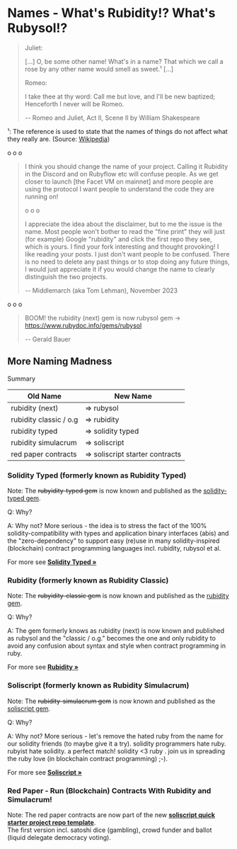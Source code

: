 # Names  - What's Rubidity!? What's Rubysol!?


> Juliet:
>
> [...] O, be some other name!
> What's in a name? That which we call a rose by any other name would smell as sweet.¹ [...]
> 
> Romeo:
>
> I take thee at thy word: Call me but love, and I'll be new baptized; 
> Henceforth I never will be Romeo.
>
> -- Romeo and Juliet, Act II, Scene II by William Shakespeare 

¹: The reference is used to state that 
the names of things do not affect what they really are. (Source: [Wikipedia](https://en.wikipedia.org/wiki/A_rose_by_any_other_name_would_smell_as_sweet))

o o o


>  I think you should change the name of your project. 
>  Calling it Rubidity in the Discord and on Rubyflow etc will confuse people. As we get closer to launch [the Facet VM on mainnet] 
> and more people are using the protocol 
> I want people to understand the code they are running on!
>
>  o o o
>
> I appreciate the idea about the disclaimer, but to me the issue is the name. Most people won't bother to read the "fine print" they will just (for example) Google "rubidity" 
> and click the first repo they see, which is yours.
> I find your fork interesting and thought provoking! I like reading your posts. I just don't want people to be confused. There is no need to delete any past things or to stop doing any future things, I would just appreciate it if you would change the name to clearly distinguish the two projects.
> 
> -- Middlemarch (aka Tom Lehman), November 2023

o o o

> BOOM!  the rubidity (next) gem is
>   now rubysol gem -> https://www.rubydoc.info/gems/rubysol
>
> -- Gerald Bauer





## More Naming Madness

Summary

| Old Name                |  New Name   |
|-------------------------|-------------|
| rubidity (next)         | ⇒ rubysol   |
| rubidity classic / o.g  | ⇒ rubidity  |
| rubidity typed          | ⇒ solidity typed  |
| rubidity simulacrum     | ⇒ soliscript  |
| red paper contracts     | ⇒ soliscript starter contracts |



### Solidity Typed (formerly known as Rubidity Typed)

Note: The ~~rubyidity-typed gem~~ is now known and published as the [solidity-typed gem](https://rubygems.org/gems/solidity-typed).

Q: Why?

A: Why not?  More serious - the idea is to stress the fact of the 100% solidity-compatibility with types and application binary interfaces (abis)
and the "zero-dependency" to support easy (re)use in many solidity-inspired (blockchain) contract programming languages incl. rubidity, rubysol et al.   


For more see [**Solidity Typed »**](../solidity-typed)



### Rubidity  (formerly known as Rubidity Classic)


Note: The ~~rubyidity-classic gem~~ is now known and published as the [rubidity gem](https://rubygems.org/gems/rubidity).

Q: Why?

A:  The gem formerly knows as rubidity (next) is now known and published
as rubysol and the "classic / o.g." becomes the one and only rubidity
to avoid any confusion about syntax and style when contract programming in ruby.


For more see [**Rubidity »**](../rubidity)



### Soliscript (formerly known as Rubidity Simulacrum)


Note: The ~~rubidity-simulacrum gem~~ is now known and published as the [soliscript gem](https://rubygems.org/gems/soliscript).


Q: Why?

A: Why not?  More serious - let's remove the hated ruby from the name for our solidity friends (to maybe give it a try). solidity programmers hate ruby. rubyist hate solidity. a perfect match! solidity <3 ruby . join us in spreading the ruby love (in blockchain contract programming) ;-).

For more see [**Soliscript »**](https://github.com/soliscript/soliscript)



### Red Paper - Run (Blockchain) Contracts With Rubidity and Simulacrum!

Note: The red paper contracts are now 
part of the new [**soliscript quick starter project repo template**](https://github.com/soliscript/soliscript.starter).  
The first version incl. satoshi dice (gambling), crowd funder and ballot (liquid delegate democracy voting). 




